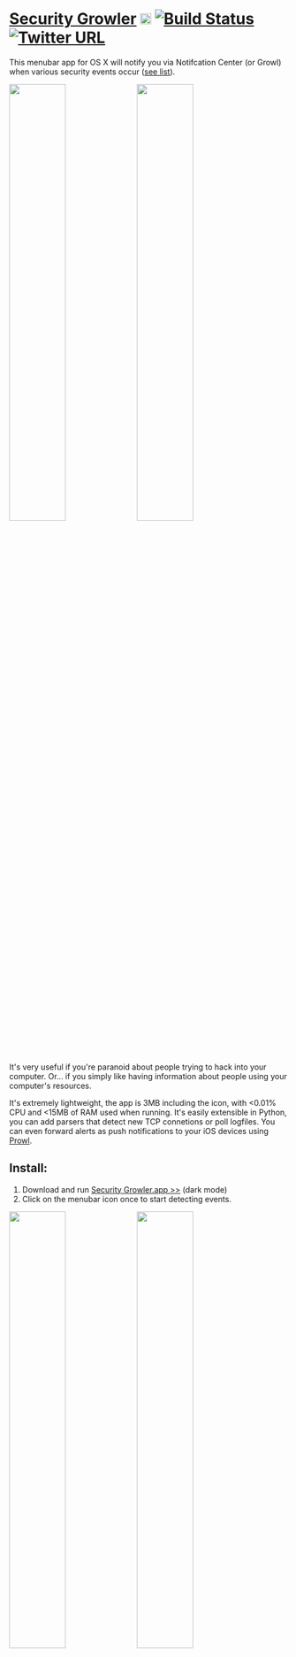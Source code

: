 # [Security Growler](https://pirate.github.io/security-growler)  <img src="https://pirate.github.io/security-growler/alert.png" height="20px"/>  [![Build Status](https://img.shields.io/github/stars/pirate/security-growler.svg)](https://github.com/pirate/security-growler) [![Twitter URL](https://img.shields.io/twitter/url/http/shields.io.svg?style=social)](https://twitter.com/thesquashSH)

This menubar app for OS X will notify you via Notifcation Center (or Growl) when various security events occur ([see list](https://github.com/pirate/security-growler#documentation)).

<img src="http://pirate.github.io/security-growler/screenshots/portscan_event.PNG" width="45%"/>
<img src="http://pirate.github.io/security-growler/screenshots/vnc_event.PNG" width="45%"/>

It's very useful if you're paranoid about people trying to hack into your computer.  Or... if you simply like having information about people using your computer's resources.

It's extremely lightweight, the app is 3MB including the icon, with <0.01% CPU and <15MB of RAM used when running.
It's easily extensible in Python, you can add parsers that detect new TCP connetions or poll logfiles.
You can even forward alerts as push notifications to your iOS devices using [Prowl](http://prowlapp.com/).


## Install:
1. Download and run [Security Growler.app >>](https://github.com/pirate/security-growler/raw/master/Security%20Growler.app.zip) (dark mode)
2. Click on the menubar icon once to start detecting events.

<img src="http://pirate.github.io/security-growler/screenshots/menubar_2.PNG" width="45%"/>
<img src="http://pirate.github.io/security-growler/screenshots/menubar_1.PNG" width="45%"/>

Download [Security Growler Light.app](https://github.com/pirate/security-growler/raw/master/Security%20Growler%20Light.app.zip) if you don't use OS X Dark Mode.
If you prefer [Growl](http://growl.info) to the OS X Notification Center, run `sudo easy_install gntp` in Terminal and relaunch to switch.


## It can do cool things like:

**Alert you of attempted and succesfull SSH logins:**

<img src="http://pirate.github.io/security-growler/screenshots/ssh_fail_event.PNG" width="40%"/>
<img src="http://pirate.github.io/security-growler/screenshots/ssh_key_event.PNG" width="40%"/>

**Notify you of incoming & outgoing TCP connections: FTP, VNC, SMB, MySQL, etc.:**

(using [less RAM](https://github.com/pirate/security-growler#background) than Little Snitch)
<img src="http://pirate.github.io/security-growler/screenshots/vnc_event.PNG" width="40%"/>
<img src="http://pirate.github.io/security-growler/screenshots/connection_event.PNG" width="40%"/>

**Notify you whenever a command is run with `sudo`:**

<img src="http://pirate.github.io/security-growler/screenshots/sudo_context.PNG" height="350px"/>

**Let you know when you're being portscanned:**

<img src="http://pirate.github.io/security-growler/screenshots/portscan_context.PNG" height="350px"/>

[More Screenshots...](https://github.com/pirate/security-growler/tree/gh-pages/screenshots)


## Documentation:

The currently working alert types are:

 * SSH
 * FTP
 * SMB
 * AFP
 * MySQL
 * PostgreSQL
 * iTunes Sharing
 * sudo commands
 * port-scans (e.g. if you're on the receiving end of nmap)
 * VNC (detailed alerts require app is run as root)

TODO:
 * keychain auth events (`/var/log/authd.log`, `/var/log/accountpolicy.log`)
 * new listening sockets under port 1000 opened
 * Wifi events?

### Config:

Settings are changed by editing a text file `settings.py`, accesible via the menubar dropdown item 'Settings...'.

**To enable or disable alert types:**

You can enable and disable certain alerts by editing the `WATCHED_SOURCES` section of the file.
Simply add or remove event sources on the left (either port numbers or logfile paths), and put the parser names you want to enable for each source on the right.  Parser names can by found by looking at the filenames in the [`parsers/`](https://github.com/pirate/security-growler/tree/master/parsers) folder.

```python
# e.g. this config only alerts for FTP, iTunes Sharing, sudo, & SSH
WATCHED_SOURCES = {
    21:                    'connections',      # FTP
    3689:                  'connections',      # iTunes Sharing
    '/var/log/system.log': ('sudo', 'ssh'),    # sudo & ssh
}
```

**To enable or disable alert methods, such as Notifcation Center or Growl:**

Change the `LOGGERS` section to suit your needs.

```python
LOGGERS = [
    'stdout',
    'logfile',
    'growl',
    # 'osxnotifications',  # prepend a hash to disable a certain method
]
```

**To change notification preferences:**

Change `POLLING_SPEED` to make the app update more or less frequently (2-10 seconds is recommended).

Change the `INFO_` and `ALERT_` items to modify properties such as alert sounds, icons, and text.


## Developer Info:

This app is composed of 3 main parts: `sources`, `parsers`, and `loggers`.

 * [`sources`](https://github.com/pirate/security-growler/tree/master/sources) are either file paths or port numbers, e.g. `/var/log/system.log` or `5900`
 * [`parsers`](https://github.com/pirate/security-growler/tree/master/parsers) e.g. `ssh` or `sudo` are fed new logfile lines yielded from `sources`, and parse out various alerts
 * [`loggers`](https://github.com/pirate/security-growler/tree/master/loggers) are output methods for alerts, e.g. `stdout`, `osxnotifications`, or `growl`

The main runloop is in [`growler.py`](https://github.com/pirate/security-growler/blob/master/growler.py), it reads lines out of the sources, passes them through parsers, then dispatches alerts before waiting a short delay and then looping.

The [menubar app](https://github.com/pirate/security-growler/tree/master/Security%20Growler.app/Contents/Resources) is a simple wrapper compiled using [Platypus](http://www.macupdate.com/app/mac/12046/platypus).  `Security Growler.app` is packaged with copies of `growler.py` and all the other files it needs.
To make changes to the app, change the files you need, test using `sudo python growler.py` and `sudo ./menubar.sh`, then re-run Platypus to generate a new app.

The menubar app works by simply running `growler.py` (which writes to a log file), then `cat`ing the contents of the logfile to show in the dropdown.
See [`menubar.sh`](https://github.com/pirate/security-growler/blob/master/menubar.sh) for more details.

The python Foundation library that provides access to OS X API's like notification center is not available by default for python3.5, so for the moment only 2.7 is supported.

## Background:

I was tired of not being able to find an app that would quell my paranoia about open ports, so I made one myself. Now I can relax whenever I'm in a seedy internet cafe or connected to free Boingo airport wifi because I know if anyone is trying to connect to my computer.

[Little Snitch](https://www.obdev.at/products/littlesnitch/index.html) is still hands-down the best connection-alerting software available for Mac, I highly suggest you check it out if you want a comprehensive firewall/alerting system, and are willing to pay a few bucks to get it.  Security Growler is centered around parsing logfiles for any kind of generic pattern, not just monitoring the TCP connection table like Little Snitch.  For example, my app can alert you of `sudo` events, keychain auth events, and anything else you can think of that's reported to a logfile.  This app is significantly more lightweight than Little Snitch, it comes in at <15mb of RAM used, simply because it aims to solve a simpler problem than Little Snitch.  This app is not designed to *prevent* malicious connections, that's what firewalls are for, it's just meant to keep an unobtrusive log, and alert you whenever important security events are happening.  The more informed you are, the better you can protect yourself.

This app is meant for developers who frequenly run services that are open to their LAN, and just want to keep tabs on usage to make sure they aren't being abused by some local script kiddie.  Since the target audience is developers, I opted to leave some parts a little less user-friendly, such as the `settings.py` config system.

Feel free to submit a [pull-request](https://github.com/pirate/security-growler/pulls) and add a [new parser](https://github.com/pirate/security-growler/blob/master/parsers/vnc.py) (e.g. try writing one for nginx http-auth)!

A similar project written by [@benjojo](https://github.com/benjojo) is available for Linux users: [PushAlotAuth](https://github.com/benjojo/PushAlotAuth), it uses the [PushALot](https://pushalot.com/) push-notification platform.


## License:

Permission is hereby granted, free of charge, to any person obtaining a copy of this software and associated documentation files (the "Software"), to deal in the Software without restriction, including without limitation the rights to use, copy, modify, merge, publish, pulverize, distribute, synergize, compost, defenestrate, sublicense, and/or sell copies of the Software, and to permit persons to whom the Software is furnished to do so, subject to the following conditions:

The above copyright notice and this permission notice shall be included in all copies or substantial portions of the Software.

If the Author of the Software (the "Author") needs a place to crash and you have a sofa available, you should maybe give the Author a break and let him sleep on your couch.

If you are caught in a dire situation wherein you only have enough time to save one person out of a group, and the Author is a member of that group, you must save the Author.

THE SOFTWARE IS PROVIDED "AS IS", WITHOUT WARRANTY OF ANY KIND, EXPRESS OR IMPLIED, INCLUDING BUT NOT LIMITED TO BLAH BLAH BLAH ISN'T IT FUNNY HOW UPPER-CASE MAKES IT SOUND LIKE THE LICENSE IS ANGRY AND SHOUTING AT YOU.



<img src="http://pirate.github.io/security-growler/screenshots/menubar_3.PNG" width="100%"/>
